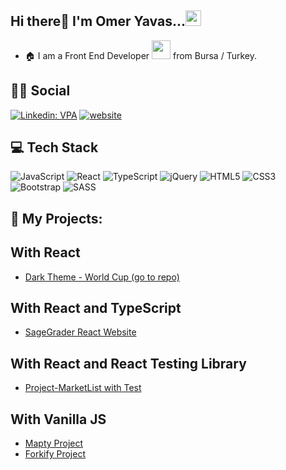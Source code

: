 ## Hi there👋 I'm Omer Yavas...<img src="https://media.giphy.com/media/hvRJCLFzcasrR4ia7z/giphy.gif" width="25px">
- :house: I am a Front End Developer <img src="https://media.giphy.com/media/WUlplcMpOCEmTGBtBW/giphy.gif" width="30"> from Bursa / Turkey.

## :man::woman: Social
[![Linkedin: VPA](https://img.shields.io/badge/linkedin-%230077B5.svg?&style=for-the-badge&logo=linkedin&logoColor=white)](https://www.linkedin.com/in/%C3%B6mer-yava%C5%9F-6602b4228/)
[![website](https://img.shields.io/badge/gmail-f1f2f6.svg?&style=for-the-badge&logo=gmail&logoColor=red)](mailto:omeryavas.pro@gmail.com)


## 💻 Tech Stack

![JavaScript](https://img.shields.io/badge/javascript-%23323330.svg?style=flat&logo=javascript&logoColor=%23F7DF1E) ![React](https://img.shields.io/badge/react-%2320232a.svg?style=flat&logo=react&logoColor=%2361DAFB) ![TypeScript](https://shields.io/badge/TypeScript-3178C6?logo=TypeScript&logoColor=FFF&style=flat-square) ![jQuery](https://img.shields.io/badge/jquery-%230769AD.svg?style=flat&logo=jquery&logoColor=white) ![HTML5](https://img.shields.io/badge/html5-%23E34F26.svg?style=flat&logo=html5&logoColor=white) ![CSS3](https://img.shields.io/badge/css3-%231572B6.svg?style=flat&logo=css3&logoColor=white) ![Bootstrap](https://img.shields.io/badge/bootstrap-%23563D7C.svg?style=flat&logo=bootstrap&logoColor=white) ![SASS](https://img.shields.io/badge/SASS-hotpink.svg?style=flat&logo=SASS&logoColor=white) 

## :star2: My Projects: 
## With React
- <a href="https://dark-light-theme-byomery.netlify.app/" target="_blank" >Dark Theme - World Cup</a><a href="https://github.com/omer-yavas/dailyStudyReact/tree/main/ProjectDarkTheme-SASS/dark-theme" target="_blank" > (go to repo)</a>

## With React and TypeScript
- <a href="https://project-sagegrader.netlify.app" target="_blank" >SageGrader React Website</a>

## With React and React Testing Library
- <a href="https://github.com/omer-yavas/dailyStudyReact/tree/main/ProjectMarketList" target="_blank" >Project-MarketList with Test</a>
 
## With Vanilla JS
 
 - <a href="https://projectmapty-byomery.netlify.app" target="_blank" >Mapty Project</a>
 - <a href="https://projectforkify-byomery.netlify.app" target="_blank" >Forkify Project</a>
 





<!--
**omer-yavas/omer-yavas** is a ✨ _special_ ✨ repository because its `README.md` (this file) appears on your GitHub profile.

Here are some ideas to get you started:

- 🔭 I’m currently working on ...
- 🌱 I’m currently learning ...
- 👯 I’m looking to collaborate on ...
- 🤔 I’m looking for help with ...
- 💬 Ask me about ...
- 📫 How to reach me: ...
- 😄 Pronouns: ...
- ⚡ Fun fact: ...
-->
